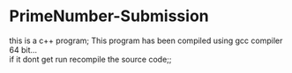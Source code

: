 # PrimeNumber-Submission
this is a c++ program;
This program has been compiled using gcc compiler 64 bit...   
if it dont get run recompile the source code;;
